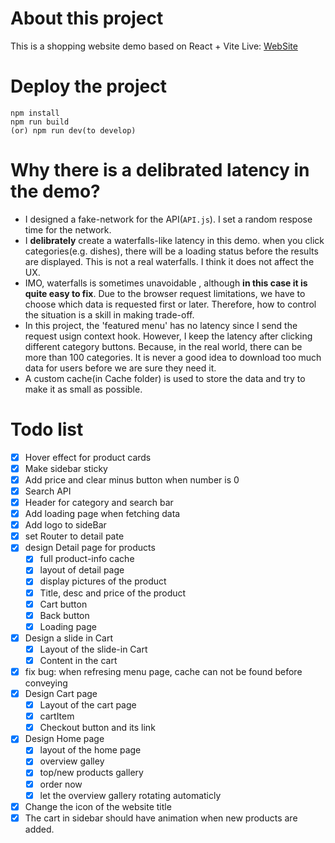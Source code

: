 # About this project

This is a shopping website demo based on React + Vite
Live: [WebSite]()

# Deploy the project

```
npm install
npm run build
(or) npm run dev(to develop)
```

# Why there is a delibrated latency in the demo?

- I designed a fake-network for the API(`API.js`). I set a random respose time for the network.
- I **delibrately** create a waterfalls-like latency in this demo. when you click categories(e.g. dishes), there will be a loading status before the results are displayed. This is not a real waterfalls. I think it does not affect the UX.
- IMO, waterfalls is sometimes unavoidable , although **in this case it is quite easy to fix**. Due to the browser request limitations, we have to choose which data is requested first or later. Therefore, how to control the situation is a skill in making trade-off.
- In this project, the 'featured menu' has no latency since I send the request usign context hook. However, I keep the latency after clicking different category buttons. Because, in the real world, there can be more than 100 categories. It is never a good idea to download too much data for users before we are sure they need it.
- A custom cache(in Cache folder) is used to store the data and try to make it as small as possible.

# Todo list

- [x] Hover effect for product cards
- [x] Make sidebar sticky
- [x] Add price and clear minus button when number is 0
- [x] Search API
- [x] Header for category and search bar
- [x] Add loading page when fetching data
- [x] Add logo to sideBar
- [x] set Router to detail pate
- [x] design Detail page for products
  - [x] full product-info cache
  - [x] layout of detail page
  - [x] display pictures of the product
  - [x] Title, desc and price of the product
  - [x] Cart button
  - [x] Back button
  - [x] Loading page
- [x] Design a slide in Cart
  - [x] Layout of the slide-in Cart
  - [x] Content in the cart
- [x] fix bug: when refresing menu page, cache can not be found before conveying
- [x] Design Cart page
  - [x] Layout of the cart page
  - [x] cartItem
  - [x] Checkout button and its link
- [x] Design Home page
  - [x] layout of the home page
  - [x] overview galley
  - [x] top/new products gallery
  - [x] order now
  - [x] let the overview gallery rotating automaticly
- [x] Change the icon of the website title
- [x] The cart in sidebar should have animation when new products are added.
